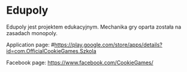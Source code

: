 # Edupoly
Edupoly jest projektem edukacyjnym.
Mechanika gry oparta została na zasadach monopoly.



Application page:
#https://play.google.com/store/apps/details?id=com.OfficialCookieGames.Szkola

Facebook page:
https://www.facebook.com/CookieGames/
